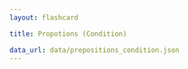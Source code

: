 ```yaml
---
layout: flashcard

title: Propotions (Condition)

data_url: data/prepositions_condition.json
---
```

